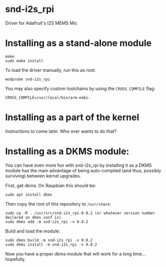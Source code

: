 # snd-i2s\_rpi

Driver for Adafruit's I2S MEMS Mic


Installing as a stand-alone module
====================================

    make
    sudo make install

To load the driver manually, run this as root:

    modprobe snd-i2s_rpi

You may also specify custom toolchains by using the `CROSS_COMPILE` flag:

    CROSS_COMPILE=/usr/local/bin/arm-eabi-


Installing as a part of the kernel
======================================

Instructions to come later. Who ever wants to do that?




Installing as a DKMS module:
=================================

You can have even more fun with snd-i2s\_rpi by installing it as a DKMS module has the main advantage of being auto-compiled (and thus, possibly surviving) between kernel upgrades.

First, get dkms. On Raspbian this should be:

	sudo apt install dkms

Then copy the root of this repository to `/usr/share`:

	sudo cp -R . /usr/src/snd-i2s_rpi-0.0.2 (or whatever version number declared on dkms.conf is)
	sudo dkms add -m snd-i2s_rpi -v 0.0.2

Build and load the module:

	sudo dkms build -m snd-i2s_rpi -v 0.0.2
	sudo dkms install -m snd-i2s_rpi -v 0.0.2

Now you have a proper dkms module that will work for a long time... hopefully.


